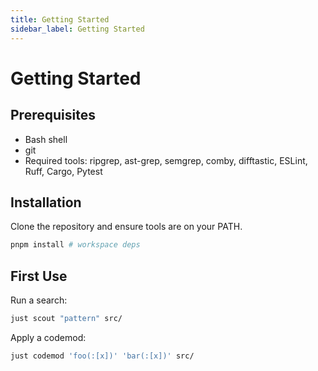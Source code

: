 ```yaml
---
title: Getting Started
sidebar_label: Getting Started
---
```


# Getting Started

## Prerequisites
- Bash shell
- git
- Required tools: ripgrep, ast-grep, semgrep, comby, difftastic, ESLint, Ruff, Cargo, Pytest

## Installation
Clone the repository and ensure tools are on your PATH.

```bash
pnpm install # workspace deps
```

## First Use
Run a search:
```bash
just scout "pattern" src/
```
Apply a codemod:
```bash
just codemod 'foo(:[x])' 'bar(:[x])' src/
```
